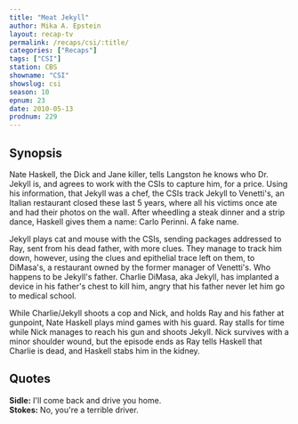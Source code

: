 ```yaml
---
title: "Meat Jekyll"
author: Mika A. Epstein
layout: recap-tv
permalink: /recaps/csi/:title/
categories: ["Recaps"]
tags: ["CSI"]
station: CBS
showname: "CSI"
showslug: csi
season: 10
epnum: 23  
date: 2010-05-13
prodnum: 229  
---
```


## Synopsis

Nate Haskell, the Dick and Jane killer, tells Langston he knows who Dr. Jekyll is, and agrees to work with the CSIs to capture him, for a price. Using his information, that Jekyll was a chef, the CSIs track Jekyll to Venetti's, an Italian restaurant closed these last 5 years, where all his victims once ate and had their photos on the wall. After wheedling a steak dinner and a strip dance, Haskell gives them a name: Carlo Perinni. A fake name.

Jekyll plays cat and mouse with the CSIs, sending packages addressed to Ray, sent from his dead father, with more clues. They manage to track him down, however, using the clues and epithelial trace left on them, to DiMasa's, a restaurant owned by the former manager of Venetti's. Who happens to be Jekyll's father. Charlie DiMasa, aka Jekyll, has implanted a device in his father's chest to kill him, angry that his father never let him go to medical school.

While Charlie/Jekyll shoots a cop and Nick, and holds Ray and his father at gunpoint, Nate Haskell plays mind games with his guard. Ray stalls for time while Nick manages to reach his gun and shoots Jekyll. Nick survives with a minor shoulder wound, but the episode ends as Ray tells Haskell that Charlie is dead, and Haskell stabs him in the kidney.

## Quotes

**Sidle:** I'll come back and drive you home.  
**Stokes:** No, you're a terrible driver.

